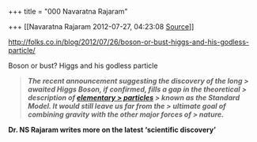 +++
title = "000 Navaratna Rajaram"

+++
[[Navaratna Rajaram	2012-07-27, 04:23:08 [Source](https://groups.google.com/g/bvparishat/c/2s6I6SSNcms)]]







<http://folks.co.in/blog/2012/07/26/boson-or-bust-higgs-and-his-godless-particle/>



Boson or bust? Higgs and his godless particle



> ***The recent announcement suggesting the discovery of the long > awaited Higgs Boson, if confirmed, fills a gap in the theoretical > description of [elementary > particles](http://folks.co.in/blog/2012/07/26/boson-or-bust-higgs-and-his-godless-particle/ "suggestions for 'Elementary Particles'") > known as the Standard Model. It would still leave us far from the > ultimate goal of combining gravity with the other major forces of > nature.***

**Dr. NS Rajaram writes more on the latest ‘scientific discovery’**

